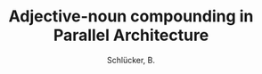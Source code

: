 ---
type        : inbook
author      : Schlücker, B.
title       : Adjective-noun compounding in Parallel Architecture
booktitle   : The Semantics of Compounding
year        : 2015-01-01
publisher   : Cambridge University Press
address     : Cambridge
pages       : 178-191
doi         : 10.1017/CBO9781316163122.010
---